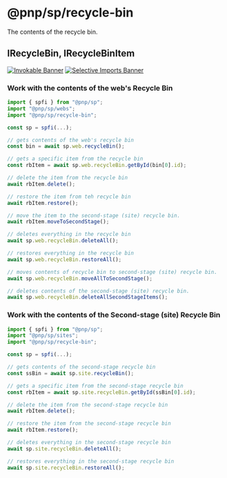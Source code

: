 # @pnp/sp/recycle-bin

The contents of the recycle bin.

## IRecycleBin, IRecycleBinItem

[![Invokable Banner](https://img.shields.io/badge/Invokable-informational.svg)](../concepts/invokable.md) [![Selective Imports Banner](https://img.shields.io/badge/Selective%20Imports-informational.svg)](../concepts/selective-imports.md)  

### Work with the contents of the web's Recycle Bin

```TypeScript
import { spfi } from "@pnp/sp";
import "@pnp/sp/webs";
import "@pnp/sp/recycle-bin";

const sp = spfi(...);

// gets contents of the web's recycle bin
const bin = await sp.web.recycleBin();

// gets a specific item from the recycle bin
const rbItem = await sp.web.recycleBin.getById(bin[0].id);

// delete the item from the recycle bin
await rbItem.delete();

// restore the item from teh recycle bin
await rbItem.restore();

// move the item to the second-stage (site) recycle bin.
await rbItem.moveToSecondStage();

// deletes everything in the recycle bin
await sp.web.recycleBin.deleteAll();

// restores everything in the recycle bin
await sp.web.recycleBin.restoreAll();

// moves contents of recycle bin to second-stage (site) recycle bin.
await sp.web.recycleBin.moveAllToSecondStage();

// deletes contents of the second-stage (site) recycle bin.
await sp.web.recycleBin.deleteAllSecondStageItems();
```

### Work with the contents of the Second-stage (site) Recycle Bin

```TypeScript
import { spfi } from "@pnp/sp";
import "@pnp/sp/sites";
import "@pnp/sp/recycle-bin";

const sp = spfi(...);

// gets contents of the second-stage recycle bin
const ssBin = await sp.site.recycleBin();

// gets a specific item from the second-stage recycle bin
const rbItem = await sp.site.recycleBin.getById(ssBin[0].id);

// delete the item from the second-stage recycle bin
await rbItem.delete();

// restore the item from the second-stage recycle bin
await rbItem.restore();

// deletes everything in the second-stage recycle bin
await sp.site.recycleBin.deleteAll();

// restores everything in the second-stage recycle bin
await sp.site.recycleBin.restoreAll();
```

